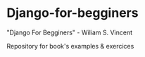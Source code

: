 # Django-for-begginers
"Django For Begginers" - Wiliam S. Vincent

Repository for book's examples & exercices 
